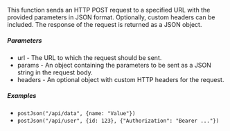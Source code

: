 This function sends an HTTP POST request to a specified URL with the provided parameters in JSON format. Optionally, custom headers can be included. The response of the request is returned as a JSON object.

##### Parameters
* url - The URL to which the request should be sent.
* params - An object containing the parameters to be sent as a JSON string in the request body.
* headers - An optional object with custom HTTP headers for the request.

##### Examples
* `postJson("/api/data", {name: "Value"})`
* `postJson("/api/user", {id: 123}, {"Authorization": "Bearer ..."})` 

